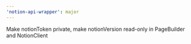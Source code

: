```yaml
---
'notion-api-wrapper': major
---
```


Make notionToken private, make notionVersion read-only in PageBuilder and NotionClient
